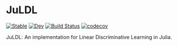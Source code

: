 # JuLDL

[![Stable](https://img.shields.io/badge/docs-stable-blue.svg)](https://MegamindHenry.github.io/JuLDL.jl/stable)
[![Dev](https://img.shields.io/badge/docs-dev-blue.svg)](https://MegamindHenry.github.io/JuLDL.jl/dev)
[![Build Status](https://github.com/MegamindHenry/JuLDL.jl/workflows/CI/badge.svg)](https://github.com/MegamindHenry/JuLDL.jl/actions)
[![codecov](https://codecov.io/gh/MegamindHenry/JuLDL.jl/branch/master/graph/badge.svg?token=GVV6I7XXQE)](https://codecov.io/gh/MegamindHenry/JuLDL.jl)

JuLDL: An implementation for Linear Discriminative Learning in Julia.
